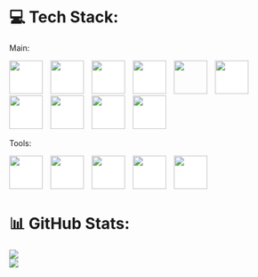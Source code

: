 # 💻 Tech Stack:
Main:
<div >
    <img src="https://img.icons8.com/color/96/000000/python.png" height="60" style="margin-right: 10px; background-color: #ffffff;">
    <img src="https://img.icons8.com/fluent/96/000000/flask.png" height="60" style="margin-right: 10px; background-color: #ffffff;">
    <img src="https://img.icons8.com/color/96/000000/django.png" height="60" style="margin-right: 10px; background-color: #ffffff;">
    <img src="https://img.icons8.com/color/96/000000/redis.png" height="60" style="margin-right: 10px; background-color: #ffffff;">
    <img src="https://img.icons8.com/color/96/000000/selenium-test-automation.png" height="60" style="margin-right: 10px;">
    <img src="https://img.icons8.com/color/96/000000/postgreesql.png" height="60" style="margin-right: 10px; background-color: #ffffff;">    
    <img src="https://img.icons8.com/color/96/000000/microsoft-sql-server.png" height="60" style="margin-right: 10px; background-color: #ffffff;">
    <img src="https://img.icons8.com/officexs/96/000000/react.png" height="60" style="margin-right: 10px; background-color: #ffffff;">
    <img src="https://img.icons8.com/color/96/000000/javascript.png" height="60" style="margin-right: 10px; background-color: #ffffff;">
    <img src="https://img.icons8.com/color/96/000000/c-plus-plus-logo.png" height="60" style="margin-right: 10px; background-color: #ffffff;">
</div>


Tools: 
<div>
    <img src="https://img.icons8.com/color/96/000000/linux.png" height="60" style="margin-right: 10px; background-color: #ffffff;">
    <img src="https://img.icons8.com/color/96/000000/git.png" height="60" style="margin-right: 10px; background-color: #ffffff;">
    <img src="https://uxwing.com/wp-content/themes/uxwing/download/brands-and-social-media/postman-icon.png" height="60" style="margin-right: 10px; background-color: #ffffff;">
    <img src="https://img.icons8.com/fluent/96/000000/visual-studio-code-2019.png" height="60" style="margin-right: 10px; background-color: #ffffff;">
    <img src="https://img.icons8.com/color/96/000000/pycharm.png" height="60" style="margin-right: 10px; background-color: #ffffff;">
</div>



# 📊 GitHub Stats:
![](https://github-readme-streak-stats.herokuapp.com/?user=mwdev22&theme=dark&hide_border=false)<br/>
![](https://github-readme-stats.vercel.app/api/top-langs/?username=mwdev22&theme=dark&hide_border=false&include_all_commits=false&count_private=false&layout=compact)
<br/>

